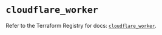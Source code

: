 # `cloudflare_worker`

Refer to the Terraform Registry for docs: [`cloudflare_worker`](https://registry.terraform.io/providers/cloudflare/cloudflare/5.10.1/docs/resources/worker).
